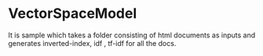 # VectorSpaceModel
It is  sample which takes a folder consisting of html documents as inputs and generates inverted-index, idf , tf-idf for all the docs.
